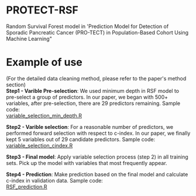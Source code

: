 # PROTECT-RSF
Random Survival Forest model in 'Prediction Model for Detection of Sporadic Pancreatic Cancer (PRO-TECT) in Population-Based Cohort Using Machine Learning"

# Example of use <br />

(For the detailed data cleaning method, please refer to the paper's method section) <br />
**Step1 - Varible Pre-selection**: We used minimum depth in RSF model to pre-select a group of predictors. In our paper, we began with 500+ variables, after pre-selection, there are 29 predictors remaining. Sample code: <br />
[variable_selection_min_depth.R](https://github.com/kpsc-informatics/PROTECT-RSF/blob/main/variable_selection_min_depth.R)<br />

**Step2 - Varible selection**:  For a reasonable number of predictors, we performed forward selection with respect to c-index. In our paper, we finally kept 5 variables out of 29 candidate predictors. Sample code: <br />
[variable_selection_cindex.R](https://github.com/kpsc-informatics/PROTECT-RSF/blob/main/variable_selection_cindex.R)<br />

**Step3 - Final model**: Apply variable selection process (step 2) in all training sets. Pick up the model with variables that most frequently appear. <br />

**Step4 - Prediction**: Make prediction based on the final model and calculate c-index in validation data. Sample code: <br />
[RSF_prediction.R](https://github.com/kpsc-informatics/PROTECT-RSF/blob/main/rsf_prediction.R)<br />
